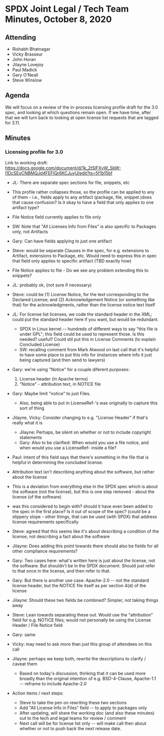 # SPDX Joint Legal / Tech Team Minutes, October 8, 2020

## Attending
* Rishabh Bhatnagar
* Vicky Brasseur
* John Horan
* Jilayne Lovejoy
* Paul Madick
* Gary O'Neall
* Steve Winslow

## Agenda

We will focus on a review of the in-process licensing profile draft for the 3.0 spec, and looking at which questions remain open. If we have time, after that we will turn back to looking at open license list requests that are tagged for 3.11.

## Minutes

### Licensing profile for 3.0

Link to working draft: https://docs.google.com/document/d/1k_2tSlFXvW_SbW-I1DcSEoCNBMQJd4FEFIQr6KCJuyU/edit?ts=5f1b15bf

* JL: There are separate spec sections for file, snippets, etc
* This profile rather collapses those, so the profile can be applied to any of them - i.e., fields apply to any artifact (package, file, snippet.)does that cause confusion? Is it okay to have a field that only applies to one artifact type?
* File Notice field currently applies to file only
* SW: Note that "All Licenses Info from Files" is also specific to Packages only, not Artifacts
* Gary: Can have fields applying to just one artifact
* Steve: would be separate Clauses in the spec, for e.g. extensions to Artifact, extensions to Package, etc. Would need to express this in spec that field only applies to specific artifact (TBD exactly how)

* File Notice applies to file - Do we see any problem extending this to snippets?
* JL: probably ok, (not sure if necessary)
* Steve: could be (1) License Notice, for the text corresponding to the Declared License; and (2) Acknowledgement Notice (or something like that) for the acknowledgments, rather than the license notice text itself
* JL: For license list licenses, we code the standard header in the XML; could put the standard header here if you want, but would be redundant. 
  * SPDX in Linux kernel -- hundreds of different ways to say "this file is under GPL"; this field could be used to represent those. Is this needed? useful? Could stil put this in License Comments (to explain Concluded License)
  * SW: recalling comment from Mark Atwood on last call that it's helpful to have some place to put this info for iinstances where info it just being captured (and then send to lawyers)

* Gary: we're using "Notice" for a couple diferent purposes:
  1. License header (in Apache terms)
  2. "Notice" - attribution text, in NOTICE file
* Gary: Maybe limit "notice" to just Files.
  * Also, being able to put in LicenseRef-'s was originally to capture this sort of thing

* Jilayne, Vicky: Consider changing to e.g. "License Header" if that's really what it is
  * Jilayne: Perhaps, be silent on whether or not to include copyright statements
  * Gary: Also to be clarified: When would you use a file notice, and when would you use a LicenseRef- inside a file?
* Paul: Intent of this field says that there's something in the file that is helpful in determining the concluded license.

* Attribution text isn't describing anything about the software, but rather about the license
* This is a deviation from everything else in the SPDX spec which is about the software (not the license), but this is one step removed - about the license (of the software)
* was this considered to begin with? should it have even been added to the spec in the first place? Is it out of scope of the spec? (could be a slippery slope - other things, that can be used (with SPDX) that address license requirements specifically
* Steve: agreed that this seems like it's about describing a condition of the license, not describing a fact about the software
* Jilayne: Does adding this point towards there should also be fields for all other compliance requirements?
* Gary: Two cases here: what's written here is just about the license, not the software. But shouldn't be in the SPDX document. Should just refer to that once in the license, and then refer to that.
* Gary: But there is another use case: Apache-2.0 -- not the standard license header, but the NOTICE file itself as per section 4(d) of the license 

* Jilayne: Should these two fields be combined? Simpler, not taking things away
* Steve: Lean towards separating these out. Would use the "attribution" field for e.g. NOTICE files; would not personally be using the License Header / File Notice field
* Gary: same
* Vicky: may need to ask more than just this group of attendees on this call
* Jilayne: perhaps we keep both, rewrite the descriptions to clarify / caveat them
  * Based on today's discussion, thinking that it can be used more broadly than the original intention of e.g. BSD-4-Clause, Apache-1.1 -- reframe to include Apache-2.0
  
* Action items / next steps:
  * Steve to take the pen on rewriting these two sections
  * Add "All License Info in Files" field -- to apply to packages only
  * After updating, will share the working doc (and also these minutes) out to the tech and legal teams for review / comment
  * Next call will be for license list only -- will make call then about whether or not to push back the next release date.